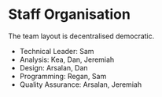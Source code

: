 # Staff Organisation

The team layout is decentralised democratic.

- Technical Leader: Sam
- Analysis: Kea, Dan, Jeremiah
- Design: Arsalan, Dan
- Programming: Regan, Sam
- Quality Assurance: Arsalan, Jeremiah
